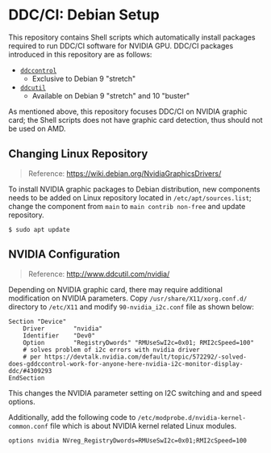 # DDC/CI: Debian Setup
This repository contains Shell scripts which automatically install packages required to run DDC/CI software for NVIDIA GPU. DDC/CI packages introduced in this repository are as follows:

* [`ddccontrol`](https://github.com/ddccontrol/ddccontrol)
  * Exclusive to Debian 9 "stretch"
* [`ddcutil`](https://github.com/rockowitz/ddcutil)
  * Available on Debian 9 "stretch" and 10 "buster"

As mentioned above, this repository focuses DDC/CI on NVIDIA graphic card; the Shell scripts does not have graphic card detection, thus should not be used on AMD.

## Changing Linux Repository
> Reference: https://wiki.debian.org/NvidiaGraphicsDrivers/

To install NVIDIA graphic packages to Debian distribution, new components needs to be added on Linux repository located in `/etc/apt/sources.list`; change the component from `main` to `main contrib non-free` and update repository.

```
$ sudo apt update
```

## NVIDIA Configuration
> Reference: http://www.ddcutil.com/nvidia/

Depending on NVIDIA graphic card, there may require additional modification on NVIDIA parameters. Copy `/usr/share/X11/xorg.conf.d/` directory to `/etc/X11` and modify `90-nvidia_i2c.conf` file as shown below:
```
Section "Device"
    Driver        "nvidia"
    Identifier    "Dev0"
    Option        "RegistryDwords" "RMUseSwI2c=0x01; RMI2cSpeed=100"
    # solves problem of i2c errors with nvidia driver
    # per https://devtalk.nvidia.com/default/topic/572292/-solved-does-gddccontrol-work-for-anyone-here-nvidia-i2c-monitor-display-ddc/#4309293
EndSection
```
This changes the NVIDIA parameter setting on I2C switching and and speed options.

Additionally, add the following code to `/etc/modprobe.d/nvidia-kernel-common.conf` file which is about NVIDIA kernel related Linux modules.
```
options nvidia NVreg_RegistryDwords=RMUseSwI2c=0x01;RMI2cSpeed=100
```